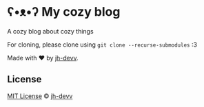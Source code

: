 # ʕ•ᴥ•ʔ My cozy blog

A cozy blog about cozy things

For cloning, please clone using `git clone --recurse-submodules` :3

Made with ♥ by [jh-devv](https://github.com/jh-devv).

## License

[MIT License](LICENSE) © [jh-devv](https://jh-devv.com)
